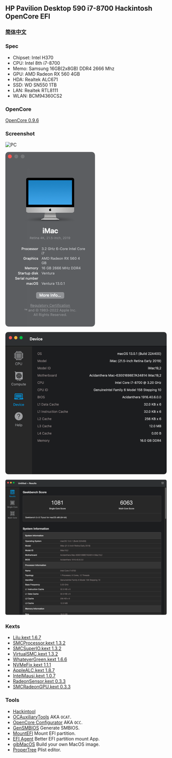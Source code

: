 ## HP Pavilion Desktop 590 i7-8700 Hackintosh OpenCore EFI


### [简体中文](README.zh_CN.md)


### Spec

- Chipset: Intel H370
- CPU: Intel 8th i7-8700
- Memo: Samsung 16GB(2x8GB) DDR4 2666 Mhz
- GPU: AMD Radeon RX 560 4GB
- HDA: Realtek ALC671
- SSD: WD SN550 1TB
- LAN: Realtek RTL8111
- WLAN: BCM94360CS2


### OpenCore

[OpenCore 0.9.6](https://github.com/acidanthera/OpenCorePkg)


### Screenshot

![PC](https://support.hp.com/doc-images/5/c05992200.jpg)

![macOS Ventura](Screenshot/about.png)

![Info](Screenshot/info.png)

![Geekbench 5](Screenshot/geekbench5.png)


### Kexts

- [Lilu.kext 1.6.7](https://github.com/acidanthera/Lilu)
- [SMCProcessor.kext 1.3.2](https://github.com/acidanthera/VirtualSMC)
- [SMCSuperIO.kext 1.3.2](https://github.com/acidanthera/VirtualSMC)
- [VirtualSMC.kext 1.3.2](https://github.com/acidanthera/VirtualSMC)
- [WhateverGreen.kext 1.6.6](https://github.com/acidanthera/WhateverGreen)
- [NVMeFix.kext 1.1.1](https://github.com/acidanthera/NVMeFix)
- [AppleALC.kext 1.8.7](https://github.com/acidanthera/AppleALC)
- [IntelMausi.kext 1.0.7](https://github.com/acidanthera/IntelMausi)
- [RadeonSensor.kext 0.3.3](https://github.com/aluveitie/RadeonSensor)
- [SMCRadeonGPU.kext 0.3.3](https://github.com/aluveitie/RadeonSensor)


### Tools

- [Hackintool](https://github.com/headkaze/Hackintool) 
- [OCAuxiliaryTools](https://github.com/ic005k/OCAuxiliaryTools) AKA `OCAT`.
- [OpenCore Configurator](https://mackie100projects.altervista.org/opencore-configurator/) AKA `OCC`.
- [GenSMBIOS](https://github.com/corpnewt/GenSMBIOS) Generate SMBIOS.
- [MountEFI](https://github.com/corpnewt/MountEFI) Mount EFI partition.
- [EFI Agent](https://github.com/headkaze/EFI-Agent) Better EFI partition mount App.
- [gibMacOS](https://github.com/corpnewt/gibMacOS) Build your own MacOS image.
- [ProperTree](https://github.com/corpnewt/ProperTree) Plist editor.
